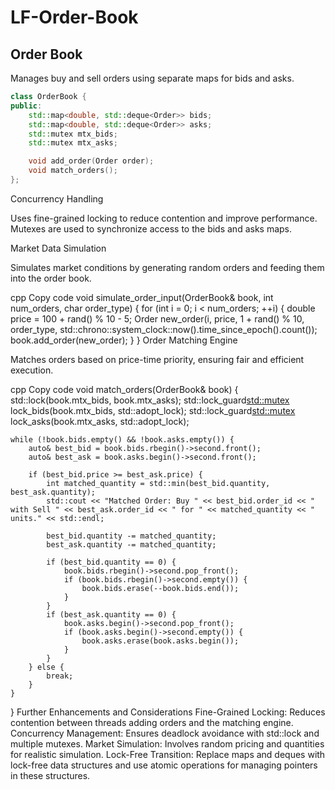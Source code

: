 # LF-Order-Book


## Order Book

Manages buy and sell orders using separate maps for bids and asks.

```c++
class OrderBook {
public:
    std::map<double, std::deque<Order>> bids;
    std::map<double, std::deque<Order>> asks;
    std::mutex mtx_bids;
    std::mutex mtx_asks;

    void add_order(Order order);
    void match_orders();
};
```
Concurrency Handling

Uses fine-grained locking to reduce contention and improve performance. Mutexes are used to synchronize access to the bids and asks maps.

Market Data Simulation

Simulates market conditions by generating random orders and feeding them into the order book.

cpp
Copy code
void simulate_order_input(OrderBook& book, int num_orders, char order_type) {
    for (int i = 0; i < num_orders; ++i) {
        double price = 100 + rand() % 10 - 5;
        Order new_order(i, price, 1 + rand() % 10, order_type, std::chrono::system_clock::now().time_since_epoch().count());
        book.add_order(new_order);
    }
}
Order Matching Engine

Matches orders based on price-time priority, ensuring fair and efficient execution.

cpp
Copy code
void match_orders(OrderBook& book) {
    std::lock(book.mtx_bids, book.mtx_asks);
    std::lock_guard<std::mutex> lock_bids(book.mtx_bids, std::adopt_lock);
    std::lock_guard<std::mutex> lock_asks(book.mtx_asks, std::adopt_lock);

    while (!book.bids.empty() && !book.asks.empty()) {
        auto& best_bid = book.bids.rbegin()->second.front();
        auto& best_ask = book.asks.begin()->second.front();

        if (best_bid.price >= best_ask.price) {
            int matched_quantity = std::min(best_bid.quantity, best_ask.quantity);
            std::cout << "Matched Order: Buy " << best_bid.order_id << " with Sell " << best_ask.order_id << " for " << matched_quantity << " units." << std::endl;
            
            best_bid.quantity -= matched_quantity;
            best_ask.quantity -= matched_quantity;

            if (best_bid.quantity == 0) {
                book.bids.rbegin()->second.pop_front();
                if (book.bids.rbegin()->second.empty()) {
                    book.bids.erase(--book.bids.end());
                }
            }
            if (best_ask.quantity == 0) {
                book.asks.begin()->second.pop_front();
                if (book.asks.begin()->second.empty()) {
                    book.asks.erase(book.asks.begin());
                }
            }
        } else {
            break;
        }
    }
}
Further Enhancements and Considerations
Fine-Grained Locking: Reduces contention between threads adding orders and the matching engine.
Concurrency Management: Ensures deadlock avoidance with std::lock and multiple mutexes.
Market Simulation: Involves random pricing and quantities for realistic simulation.
Lock-Free Transition: Replace maps and deques with lock-free data structures and use atomic operations for managing pointers in these structures.
